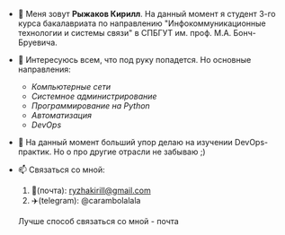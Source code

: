 - 👋 Меня зовут **Рыжаков Кирилл**. На данный момент я студент 3-го курса бакалавриата по направлению "Инфокоммуникационные технологии и системы связи" в СПБГУТ им. проф. М.А. Бонч-Бруевича.
- 👀 Интересуюсь всем, что под руку попадется. Но основные направления:
  - *Компьютерные сети*
  - *Системное администрирование*
  - *Программирование на Python*
  - *Автоматизация*
  - *DevOps*
- 🌱 На данный момент больший упор делаю на изучении DevOps-практик. Но о про другие отрасли не забываю ;)
- 📫 Связаться со мной:
  1. 📧(почта): ryzhakirill@gmail.com
  2. ✈️(telegram): @carambolalala
  
  Лучше способ связаться со мной - почта
